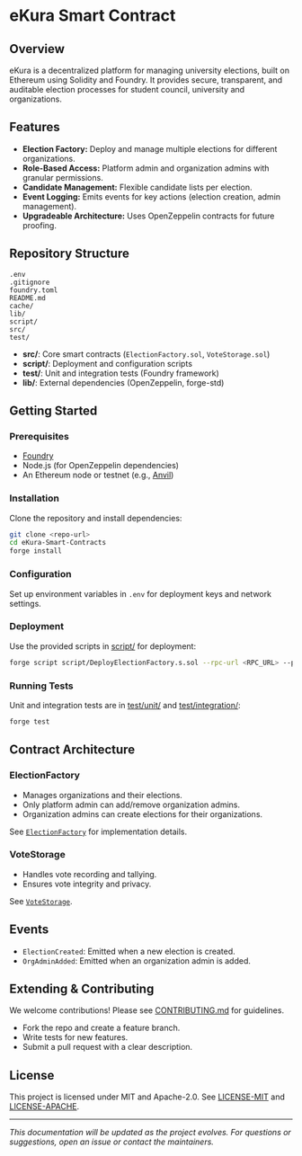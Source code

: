 # eKura Smart Contract

## Overview

eKura is a decentralized platform for managing university elections, built on Ethereum using Solidity and Foundry. It provides secure, transparent, and auditable election processes for student council, university  and organizations.

## Features

- **Election Factory:** Deploy and manage multiple elections for different organizations.
- **Role-Based Access:**  Platform admin and organization admins with granular permissions.
- **Candidate Management:** Flexible candidate lists per election.
- **Event Logging:** Emits events for key actions (election creation, admin management).
- **Upgradeable Architecture:** Uses OpenZeppelin contracts for future proofing.

## Repository Structure

```
.env
.gitignore
foundry.toml
README.md
cache/
lib/
script/
src/
test/
```

- **src/**: Core smart contracts (`ElectionFactory.sol`, `VoteStorage.sol`)
- **script/**: Deployment and configuration scripts
- **test/**: Unit and integration tests (Foundry framework)
- **lib/**: External dependencies (OpenZeppelin, forge-std)

## Getting Started

### Prerequisites

- [Foundry](https://book.getfoundry.sh/)
- Node.js (for OpenZeppelin dependencies)
- An Ethereum node or testnet (e.g., [Anvil](https://book.getfoundry.sh/anvil/))

### Installation

Clone the repository and install dependencies:

```sh
git clone <repo-url>
cd eKura-Smart-Contracts
forge install
```

### Configuration

Set up environment variables in `.env` for deployment keys and network settings.

### Deployment

Use the provided scripts in [script/](script/) for deployment:

```sh
forge script script/DeployElectionFactory.s.sol --rpc-url <RPC_URL> --private-key <PRIVATE_KEY> --broadcast
```

### Running Tests

Unit and integration tests are in [test/unit/](test/unit/) and [test/integration/](test/integration/):

```sh
forge test
```

## Contract Architecture

### ElectionFactory

- Manages organizations and their elections.
- Only platform admin can add/remove organization admins.
- Organization admins can create elections for their organizations.

See [`ElectionFactory`](src/ElectionFactory.sol) for implementation details.

### VoteStorage

- Handles vote recording and tallying.
- Ensures vote integrity and privacy.

See [`VoteStorage`](src/VoteStorage.sol).

## Events

- `ElectionCreated`: Emitted when a new election is created.
- `OrgAdminAdded`: Emitted when an organization admin is added.

## Extending & Contributing

We welcome contributions! Please see [CONTRIBUTING.md](lib/forge-std/CONTRIBUTING.md) for guidelines.

- Fork the repo and create a feature branch.
- Write tests for new features.
- Submit a pull request with a clear description.

## License

This project is licensed under MIT and Apache-2.0. See [LICENSE-MIT](lib/forge-std/LICENSE-MIT) and [LICENSE-APACHE](lib/forge-std/LICENSE-APACHE).

---

_This documentation will be updated as the project evolves. For questions or suggestions, open an issue or contact the maintainers._